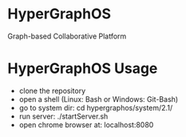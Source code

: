 # HyperGraphOS
Graph-based Collaborative Platform

# HyperGraphOS Usage
- clone the repository
- open a shell (Linux: Bash or Windows: Git-Bash)
- go to system dir: cd hypergraphos/system/2.1/
- run server: ./startServer.sh
- open chrome browser at: localhost:8080
